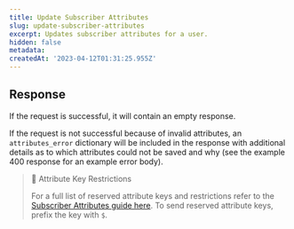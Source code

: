 ```yaml
---
title: Update Subscriber Attributes
slug: update-subscriber-attributes
excerpt: Updates subscriber attributes for a user.
hidden: false
metadata:
createdAt: '2023-04-12T01:31:25.955Z'
---
```

## Response

If the request is successful, it will contain an empty response.

If the request is not successful because of invalid attributes, an `attributes_error` dictionary will be included in the response with additional details as to which attributes could not be saved and why (see the example 400 response for an example error body).

> 🚧 Attribute Key Restrictions
> 
> For a full list of reserved attribute keys and restrictions refer to the [Subscriber Attributes guide here](doc:subscriber-attributes). To send reserved attribute keys, prefix the key with `$`.